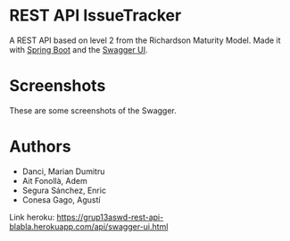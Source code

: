 # REST API IssueTracker 

A REST API based on level 2 from the Richardson Maturity Model. 
Made it with [Spring Boot](https://spring.io/projects/spring-boot) and the [Swagger UI](https://swagger.io/tools/swagger-ui/).

# Screenshots
These are some screenshots of the Swagger. 



# Authors
- Danci, Marian Dumitru
- Ait Fonollà, Adem
- Segura Sánchez, Enric
- Conesa Gago, Agustí

Link heroku:
https://grup13aswd-rest-api-blabla.herokuapp.com/api/swagger-ui.html
